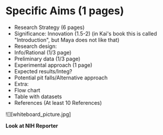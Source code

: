 # Specific Aims (1 pages)

* Research Strategy (6 pages)
 * Significance: Innovation (1.5-2) (in Kai's book this is called "Introduction", but Maya does not like that)
 * Research design: 
  * Info/Rational (1/3 page)
  * Preliminary data (1/3 page)
  * Experimental approach (1 page)
  * Expected results/Integ?
  * Potential pit falls/Alternative approach
  * Extra:
   * Flow chart
   * Table with datasets
* References (At least 10 References)

![][whiteboard_picture.jpg]

**Look at NIH Reporter**
